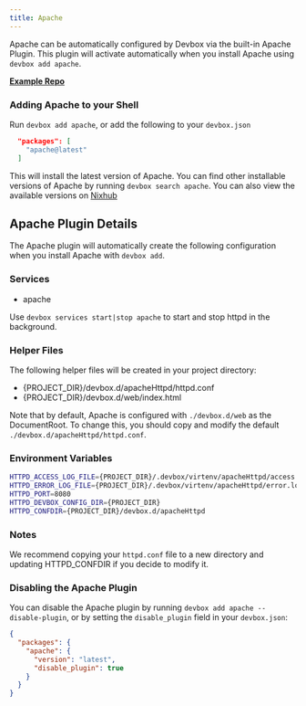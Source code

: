 ```yaml
---
title: Apache
---
```


Apache can be automatically configured by Devbox via the built-in Apache Plugin. This plugin will activate automatically when you install Apache using `devbox add apache`.

[**Example Repo**](https://github.com/jetify-com/devbox/tree/main/examples/servers/apache)


### Adding Apache to your Shell

Run `devbox add apache`, or add the following to your `devbox.json`

```json
  "packages": [
    "apache@latest"
  ]
```

This will install the latest version of Apache. You can find other installable versions of Apache by running `devbox search apache`. You can also view the available versions on [Nixhub](https://www.nixhub.io/packages/apache)

## Apache Plugin Details

The Apache plugin will automatically create the following configuration when you install Apache with `devbox add`.

### Services

* apache

Use `devbox services start|stop apache` to start and stop httpd in the background.

### Helper Files

The following helper files will be created in your project directory:

* \{PROJECT_DIR\}/devbox.d/apacheHttpd/httpd.conf
* \{PROJECT_DIR\}/devbox.d/web/index.html

Note that by default, Apache is configured with `./devbox.d/web` as the DocumentRoot. To change this, you should copy and modify the default `./devbox.d/apacheHttpd/httpd.conf`.

### Environment Variables

```bash
HTTPD_ACCESS_LOG_FILE={PROJECT_DIR}/.devbox/virtenv/apacheHttpd/access.log
HTTPD_ERROR_LOG_FILE={PROJECT_DIR}/.devbox/virtenv/apacheHttpd/error.log
HTTPD_PORT=8080
HTTPD_DEVBOX_CONFIG_DIR={PROJECT_DIR}
HTTPD_CONFDIR={PROJECT_DIR}/devbox.d/apacheHttpd
```

### Notes

We recommend copying your `httpd.conf` file to a new directory and updating HTTPD_CONFDIR if you decide to modify it.

### Disabling the Apache Plugin

You can disable the Apache plugin by running `devbox add apache --disable-plugin`, or by setting the `disable_plugin` field in your `devbox.json`:

```json
{
  "packages": {
    "apache": {
      "version": "latest",
      "disable_plugin": true
    }
  }
}
```
